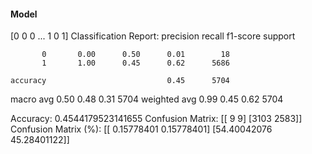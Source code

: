 #### Model
[0 0 0 ... 1 0 1]
Classification Report:
              precision    recall  f1-score   support

           0       0.00      0.50      0.01        18
           1       1.00      0.45      0.62      5686

    accuracy                           0.45      5704
   macro avg       0.50      0.48      0.31      5704
weighted avg       0.99      0.45      0.62      5704

Accuracy: 0.4544179523141655
Confusion Matrix:
[[   9    9]
 [3103 2583]]
Confusion Matrix (%):
[[ 0.15778401  0.15778401]
 [54.40042076 45.28401122]]
